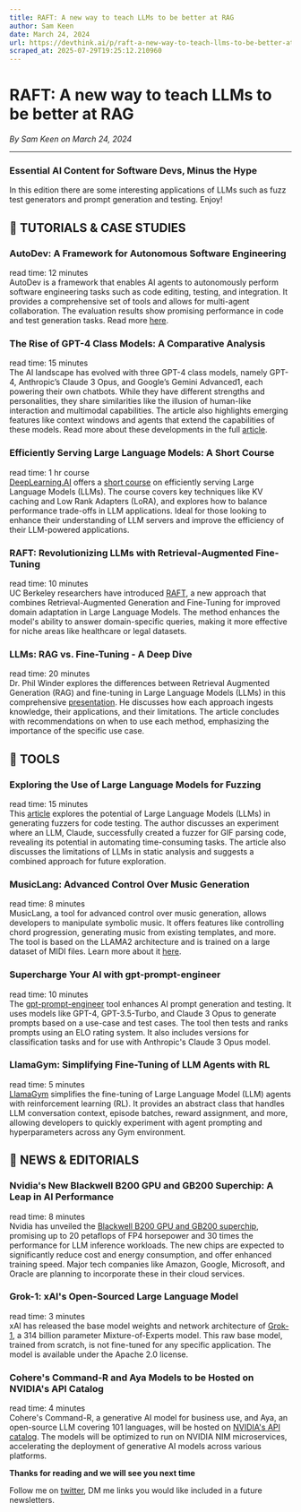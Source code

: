 ```yaml
---
title: RAFT: A new way to teach LLMs to be better at RAG
author: Sam Keen
date: March 24, 2024
url: https://devthink.ai/p/raft-a-new-way-to-teach-llms-to-be-better-at-rag
scraped_at: 2025-07-29T19:25:12.210960
---
```


# RAFT: A new way to teach LLMs to be better at RAG

*By Sam Keen on March 24, 2024*

---

### **Essential AI Content for Software Devs,** **Minus the Hype**

In this edition there are some interesting applications of LLMs such as fuzz test generators and prompt generation and testing. Enjoy!



## 📖 **TUTORIALS & CASE STUDIES**

### AutoDev: A Framework for Autonomous Software Engineering



read time: 12 minutes  
AutoDev is a framework that enables AI agents to autonomously perform software engineering tasks such as code editing, testing, and integration. It provides a comprehensive set of tools and allows for multi-agent collaboration. The evaluation results show promising performance in code and test generation tasks. Read more [here]("https://arxiv.org/html/2403.08299v1").

### The Rise of GPT-4 Class Models: A Comparative Analysis

read time: 15 minutes  
The AI landscape has evolved with three GPT-4 class models, namely GPT-4, Anthropic’s Claude 3 Opus, and Google’s Gemini Advanced1, each powering their own chatbots. While they have different strengths and personalities, they share similarities like the illusion of human-like interaction and multimodal capabilities. The article also highlights emerging features like context windows and agents that extend the capabilities of these models. Read more about these developments in the full [article]("https://www.oneusefulthing.org/p/which-ai-should-i-use-superpowers").

### Efficiently Serving Large Language Models: A Short Course

read time: 1 hr course  
[DeepLearning.AI]("http://DeepLearning.AI") offers a [short course](https://www.deeplearning.ai/short-courses/efficiently-serving-llms/"https://www.deeplearning.ai/short-courses/efficiently-serving-llms/") on efficiently serving Large Language Models (LLMs). The course covers key techniques like KV caching and Low Rank Adapters (LoRA), and explores how to balance performance trade-offs in LLM applications. Ideal for those looking to enhance their understanding of LLM servers and improve the efficiency of their LLM-powered applications.

### RAFT: Revolutionizing LLMs with Retrieval-Augmented Fine-Tuning



read time: 10 minutes  
UC Berkeley researchers have introduced [RAFT]("https://techcommunity.microsoft.com/t5/ai-ai-platform-blog/raft-a-new-way-to-teach-llms-to-be-better-at-rag/ba-p/4084674"), a new approach that combines Retrieval-Augmented Generation and Fine-Tuning for improved domain adaptation in Large Language Models. The method enhances the model's ability to answer domain-specific queries, making it more effective for niche areas like healthcare or legal datasets.

### LLMs: RAG vs. Fine-Tuning - A Deep Dive

read time: 20 minutes  
Dr. Phil Winder explores the differences between Retrieval Augmented Generation (RAG) and fine-tuning in Large Language Models (LLMs) in this comprehensive [presentation]("https://winder.ai/llms-rag-fine-tuning/"). He discusses how each approach ingests knowledge, their applications, and their limitations. The article concludes with recommendations on when to use each method, emphasizing the importance of the specific use case.

##

## 🧰 **TOOLS**

### Exploring the Use of Large Language Models for Fuzzing

read time: 15 minutes  
This [article]("https://verse.systems/blog/post/2024-03-09-using-llms-to-generate-fuzz-generators/") explores the potential of Large Language Models (LLMs) in generating fuzzers for code testing. The author discusses an experiment where an LLM, Claude, successfully created a fuzzer for GIF parsing code, revealing its potential in automating time-consuming tasks. The article also discusses the limitations of LLMs in static analysis and suggests a combined approach for future exploration.

### MusicLang: Advanced Control Over Music Generation

read time: 8 minutes  
MusicLang, a tool for advanced control over music generation, allows developers to manipulate symbolic music. It offers features like controlling chord progression, generating music from existing templates, and more. The tool is based on the LLAMA2 architecture and is trained on a large dataset of MIDI files. Learn more about it [here]("https://github.com/MusicLang/musiclang_predict").

### Supercharge Your AI with gpt-prompt-engineer



read time: 10 minutes  
The [gpt-prompt-engineer]("https://github.com/mshumer/gpt-prompt-engineer") tool enhances AI prompt generation and testing. It uses models like GPT-4, GPT-3.5-Turbo, and Claude 3 Opus to generate prompts based on a use-case and test cases. The tool then tests and ranks prompts using an ELO rating system. It also includes versions for classification tasks and for use with Anthropic's Claude 3 Opus model.

### LlamaGym: Simplifying Fine-Tuning of LLM Agents with RL



read time: 5 minutes  
[LlamaGym]("https://github.com/KhoomeiK/LlamaGym") simplifies the fine-tuning of Large Language Model (LLM) agents with reinforcement learning (RL). It provides an abstract class that handles LLM conversation context, episode batches, reward assignment, and more, allowing developers to quickly experiment with agent prompting and hyperparameters across any Gym environment.

## 📰 **NEWS & EDITORIALS**

### Nvidia's New Blackwell B200 GPU and GB200 Superchip: A Leap in AI Performance

read time: 8 minutes  
Nvidia has unveiled the [Blackwell B200 GPU and GB200 superchip]("https://www.theverge.com/2024/3/18/24105157/nvidia-blackwell-gpu-b200-ai"), promising up to 20 petaflops of FP4 horsepower and 30 times the performance for LLM inference workloads. The new chips are expected to significantly reduce cost and energy consumption, and offer enhanced training speed. Major tech companies like Amazon, Google, Microsoft, and Oracle are planning to incorporate these in their cloud services.

### Grok-1: xAI's Open-Sourced Large Language Model

read time: 3 minutes  
xAI has released the base model weights and network architecture of [Grok-1]("https://x.ai/blog/grok-os"), a 314 billion parameter Mixture-of-Experts model. This raw base model, trained from scratch, is not fine-tuned for any specific application. The model is available under the Apache 2.0 license.

### Cohere's Command-R and Aya Models to be Hosted on NVIDIA's API Catalog

read time: 4 minutes  
Cohere's Command-R, a generative AI model for business use, and Aya, an open-source LLM covering 101 languages, will be hosted on [NVIDIA's API catalog]("https://txt.cohere.com/cohere-launch-nvidia/"). The models will be optimized to run on NVIDIA NIM microservices, accelerating the deployment of generative AI models across various platforms.

**Thanks for reading and we will see you next time**

Follow me on [twitter]("https://twitter.com/devthinkai"), DM me links you would like included in a future newsletters.
